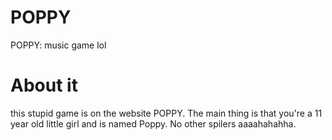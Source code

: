 # POPPY
POPPY: music game lol
# About it
this stupid game is on the website POPPY. The main thing is that you're a 11 year old little girl and is named Poppy. No other spilers aaaahahahha.
